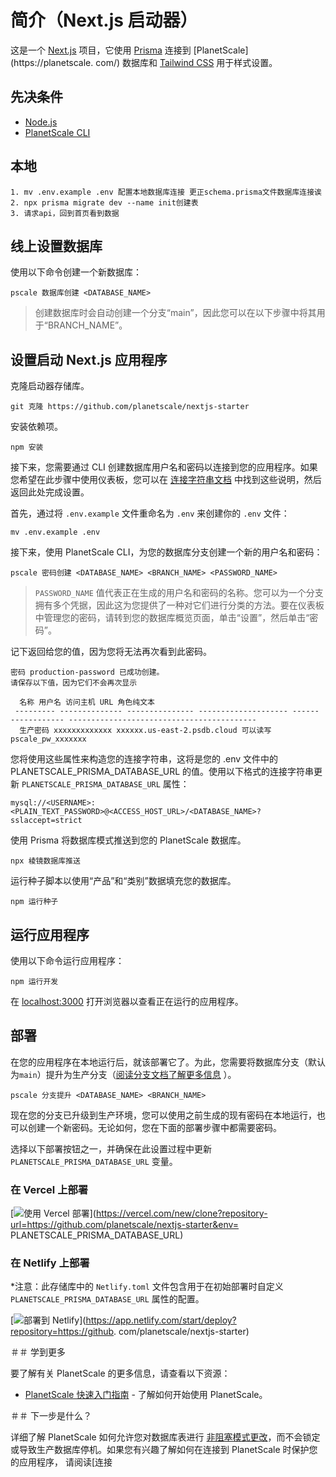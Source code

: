 # 简介（Next.js 启动器） 

这是一个 [Next.js](https://nextjs.org/) 项目，它使用 [Prisma](https://www.prisma.io/) 连接到 [PlanetScale](https://planetscale. com/) 数据库和 [Tailwind CSS](https://tailwindcss.com/) 用于样式设置。

## 先决条件

- [Node.js](https://nodejs.org/en/download/)
- [PlanetScale CLI](https://github.com/planetscale/cli)

## 本地
```
1. mv .env.example .env 配置本地数据库连接 更正schema.prisma文件数据库连接诶
2. npx prisma migrate dev --name init创建表
3. 请求api，回到首页看到数据
```

## 线上设置数据库

使用以下命令创建一个新数据库：

```
pscale 数据库创建 <DATABASE_NAME>
```

> 创建数据库时会自动创建一个分支“main”，因此您可以在以下步骤中将其用于“BRANCH_NAME”。

## 设置启动 Next.js 应用程序

克隆启动器存储库。

```
git 克隆 https://github.com/planetscale/nextjs-starter
```

安装依赖项。

```
npm 安装
```

接下来，您需要通过 CLI 创建数据库用户名和密码以连接到您的应用程序。如果您希望在此步骤中使用仪表板，您可以在 [连接字符串文档](/concepts/connection-strings#creating-a-password) 中找到这些说明，然后返回此处完成设置。

首先，通过将 `.env.example` 文件重命名为 `.env` 来创建你的 `.env` 文件：

```
mv .env.example .env
```

接下来，使用 PlanetScale CLI，为您的数据库分支创建一个新的用户名和密码：

```
pscale 密码创建 <DATABASE_NAME> <BRANCH_NAME> <PASSWORD_NAME>
```

> `PASSWORD_NAME` 值代表正在生成的用户名和密码的名称。您可以为一个分支拥有多个凭据，因此这为您提供了一种对它们进行分类的方法。要在仪表板中管理您的密码，请转到您的数据库概览页面，单击“设置”，然后单击“密码”。

记下返回给您的值，因为您将无法再次看到此密码。

```文本
密码 production-password 已成功创建。
请保存以下值，因为它们不会再次显示

  名称 用户名 访问主机 URL 角色纯文本
 --------- -------------- --------------- -------------------- ------ ------------ ------------------------------------------
  生产密码 xxxxxxxxxxxxx xxxxxx.us-east-2.psdb.cloud 可以读写 pscale_pw_xxxxxxx
```

您将使用这些属性来构造您的连接字符串，这将是您的 .env 文件中的 PLANETSCALE_PRISMA_DATABASE_URL 的值。使用以下格式的连接字符串更新 `PLANETSCALE_PRISMA_DATABASE_URL` 属性：

```文本
mysql://<USERNAME>:<PLAIN_TEXT_PASSWORD>@<ACCESS_HOST_URL>/<DATABASE_NAME>?sslaccept=strict
```

使用 Prisma 将数据库模式推送到您的 PlanetScale 数据库。

`npx 棱镜数据库推送`

运行种子脚本以使用“产品”和“类别”数据填充您的数据库。

`npm 运行种子`

## 运行应用程序

使用以下命令运行应用程序：

`npm 运行开发`

在 [localhost:3000](localhost:3000) 打开浏览器以查看正在运行的应用程序。

## 部署

在您的应用程序在本地运行后，就该部署它了。为此，您需要将数据库分支（默认为`main`）提升为生产分支（[阅读分支文档了解更多信息](https://docs.planetscale.com/concepts/branching) ）。

```
pscale 分支提升 <DATABASE_NAME> <BRANCH_NAME>
```

现在您的分支已升级到生产环境，您可以使用之前生成的现有密码在本地运行，也可以创建一个新密码。无论如何，您在下面的部署步骤中都需要密码。

选择以下部署按钮之一，并确保在此设置过程中更新 `PLANETSCALE_PRISMA_DATABASE_URL` 变量。

### 在 Vercel 上部署

[![使用 Vercel 部署](https://vercel.com/button)](https://vercel.com/new/clone?repository-url=https://github.com/planetscale/nextjs-starter&env= PLANETSCALE_PRISMA_DATABASE_URL)

### 在 Netlify 上部署

\*注意：此存储库中的 `Netlify.toml` 文件包含用于在初始部署时自定义 `PLANETSCALE_PRISMA_DATABASE_URL` 属性的配置。

[![部署到 Netlify](https://www.netlify.com/img/deploy/button.svg)](https://app.netlify.com/start/deploy?repository=https://github. com/planetscale/nextjs-starter)

＃＃ 学到更多

要了解有关 PlanetScale 的更多信息，请查看以下资源：

- [PlanetScale 快速入门指南](https://docs.planetscale.com/tutorials/planetscale-quick-start-guide) - 了解如何开始使用 PlanetScale。

＃＃ 下一步是什么？

详细了解 PlanetScale 如何允许您对数据库表进行 [非阻塞模式更改](https://docs.planetscale.com/concepts/nonblocking-schema-changes)，而不会锁定或导致生产数据库停机。如果您有兴趣了解如何在连接到 PlanetScale 时保护您的应用程序，
请阅读[连接